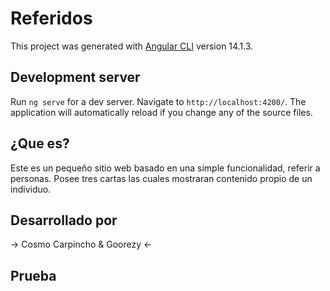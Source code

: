 # Referidos

This project was generated with [Angular CLI](https://github.com/angular/angular-cli) version 14.1.3.

## Development server

Run `ng serve` for a dev server. Navigate to `http://localhost:4200/`. The application will automatically reload if you change any of the source files.

## ¿Que es?

Este es un pequeño sitio web basado en una simple funcionalidad, referir a personas. Posee tres cartas las cuales mostraran contenido propio de un individuo.

## Desarrollado por

&rarr;&nbsp;Cosmo Carpincho & Goorezy&nbsp;&larr;

## Prueba
